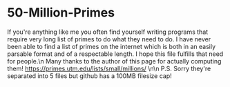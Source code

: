 # 50-Million-Primes
If you're anything like me you often find yourself writing programs that require very long list of primes to do what they need to do. I have never been able to find a list of primes on the internet which is both in an easily parsable format and of a respectable length. I hope this file fulfills that need for people.\n Many thanks to the author of this page for actually computing them! https://primes.utm.edu/lists/small/millions/ \n\n
P.S. Sorry they're separated into 5 files but github has a 100MB filesize cap!
